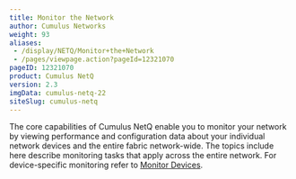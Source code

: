 ```yaml
---
title: Monitor the Network
author: Cumulus Networks
weight: 93
aliases:
 - /display/NETQ/Monitor+the+Network
 - /pages/viewpage.action?pageId=12321070
pageID: 12321070
product: Cumulus NetQ
version: 2.3
imgData: cumulus-netq-22
siteSlug: cumulus-netq
---
```

The core capabilities of Cumulus NetQ enable you to monitor your network by viewing performance and configuration data about your individual network devices and the entire fabric network-wide. The topics include here describe monitoring tasks that apply across the entire network. For device-specific monitoring refer to [Monitor Devices](../Monitor-Devices).

